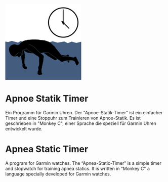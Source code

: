 ![](resources/drawables/Apnoe-Statik_240.png)

# Apnoe Statik Timer
Ein Programm für Garmin Uhren. Der "Apnoe-Statik-Timer" ist ein einfacher Timer und eine Stoppuhr zum Trainieren von Apnoe-Statik. Es ist geschrieben in "Monkey C", einer Sprache die speziell für Garmin Uhren entwickelt wurde.

# Apnea Static Timer
A program for Garmin watches. The “Apnea-Static-Timer" is a simple timer and stopwatch for training apnea statics. It is written in “Monkey C" a language specially developed for Garmin watches.


